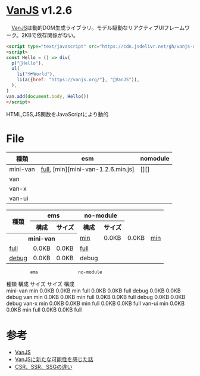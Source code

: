 # [VanJS][] v1.2.6

　[VanJS][]は動的DOM生成ライブラリ。モデル駆動なリアクティブUIフレームワーク。2KBで依存関係がない。

```html
<script type="text/javascript" src="https://cdn.jsdelivr.net/gh/vanjs-org/van/public/van-1.2.6.nomodule.min.js"></script>
<script>
const Hello = () => div(
  p("👋Hello"),
  ul(
    li("🗺️World"),
    li(a({href: "https://vanjs.org/"}, "🍦VanJS")),
  ),
)
van.add(document.body, Hello())
</script>
```
HTML,CSS,JS関数をJavaScriptにより動的

# File

種類|esm|nomodule
----|---|--------
mini-van|[full][mini-van-1.2.6.js], [min][mini-van-1.2.6.min.js]|[][]
van|
van-x|
van-ui|

<table>
<tr><th rowspan="2">種類</th><th colspan="2">ems</th><th colspan="2">no-module</th></tr>
<tr><th>構成</th><th>サイズ</th><th>構成</th><th>サイズ</th></tr>
<tr><th colspan="3">mini-van</th><td><a href="">min</a></td><td>0.0KB</td><td>0.0KB</td><td><a href="">min</a></td></tr>
<tr><td><a href="">full</a></td><td>0.0KB</td><td>0.0KB</td><td><a href="">full</a></td></tr>
<tr><td><a href="">debug</a></td><td>0.0KB</td><td>0.0KB</td><td>debug</td></tr>
</table>



             ems               no-module
種類     構成  サイズ  サイズ 構成  
mini-van min   0.0KB   0.0KB  min
         full  0.0KB   0.0KB  full
         debug 0.0KB   0.0KB  debug
van      min   0.0KB   0.0KB  min
         full  0.0KB   0.0KB  full
         debug 0.0KB   0.0KB  debug
van-x    min   0.0KB   0.0KB  min
         full  0.0KB   0.0KB  full
van-ui   min   0.0KB   0.0KB  min
         full  0.0KB   0.0KB  full

[mini-van-1.2.6.js]:
[mini-van-1.2.6.min.js]:
[mini-van-1.2.6.nomodule.js]:
[mini-van-1.2.6.nomodule.min.js]:

# 参考

* [VanJS][]
* [VanJSに新たな可能性を感じた話][]
* [CSR、SSR、SSGの違い][]

[VanJS]:https://vanjs.org/
[VanJSに新たな可能性を感じた話]:https://zenn.dev/k_log24/articles/f5e2d4321f0b98
[CSR、SSR、SSGの違い]:https://zenn.dev/takuyakikuchi/articles/2f7e54bdafce52
